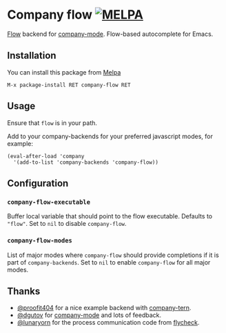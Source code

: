 # Company flow [![MELPA](https://melpa.org/packages/company-flow-badge.svg)](https://melpa.org/#/company-flow)

[Flow][] backend for [company-mode][]. Flow-based autocomplete for Emacs.

## Installation

You can install this package from [Melpa][]

```
M-x package-install RET company-flow RET
```

## Usage

Ensure that `flow` is in your path.

Add to your company-backends for your preferred javascript modes,
for example:

```elisp
(eval-after-load 'company
  '(add-to-list 'company-backends 'company-flow))
```

## Configuration

### `company-flow-executable`

Buffer local variable that should point to the flow executable. Defaults to
`"flow"`. Set to `nil` to disable `company-flow`.

### `company-flow-modes`

List of major modes where `company-flow` should provide completions if it is
part of `company-backends`. Set to `nil` to enable `company-flow` for all major modes.

## Thanks

* [@proofit404][] for a nice example backend with [company-tern][].
* [@dgutov][] for [company-mode][] and lots of feedback.
* [@lunaryorn][] for the process communication code from [flycheck][].

[Flow]: https://flowtype.org/
[company-mode]: https://company-mode.github.com
[@proofit404]: https://github.com/proofit404
[@dgutov]: https://github.com/dgutov
[@lunaryorn]: https://github.com/lunaryorn
[company-tern]: https://github.com/proofit404/company-tern
[flycheck]: https://github.com/flycheck/flycheck
[Melpa]: http://melpa.milkbox.net/

